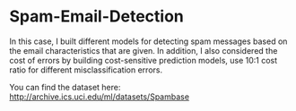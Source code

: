 # Spam-Email-Detection

In this case, I built different models for detecting spam messages based on the email characteristics that are given. In addition, I also considered the cost of errors by building cost-sensitive prediction models, use 10:1 cost ratio for different misclassification errors. 


You can find the dataset here: http://archive.ics.uci.edu/ml/datasets/Spambase
